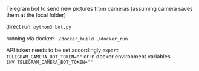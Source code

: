 Telegram bot to send new pictures from cameras (assuming camera saves them at the local folder)

direct run: 
````python3 bot.py````

running via docker: 
```./docker_build```
```./docker_run```


API token needs to be set accordingly 
```export TELEGRAM_CAMERA_BOT_TOKEN=""``` 
or in docker environment variables  
```ENV TELEGRAM_CAMERA_BOT_TOKEN=""```

